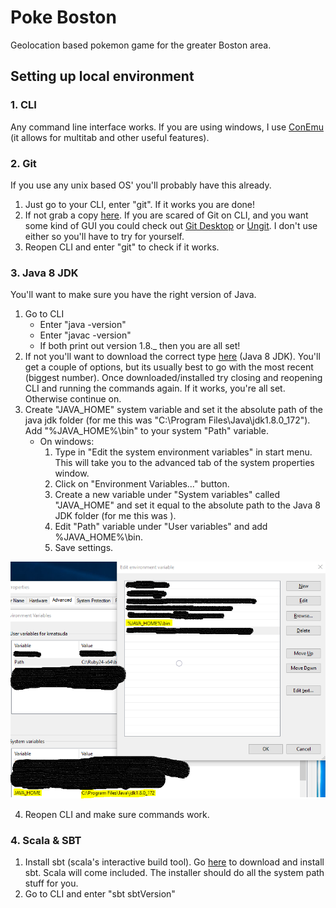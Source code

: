 # Poke Boston
Geolocation based pokemon game for the greater Boston area.

## Setting up local environment

### 1. CLI
Any command line interface works. If you are using windows, I use [ConEmu](https://conemu.github.io/) (it allows for multitab and other useful features).

### 2. Git
If you use any unix based OS' you'll probably have this already.

1. Just go to your CLI, enter "git". If it works you are done!
2. If not grab a copy [here](https://git-scm.com/downloads). If you are scared of Git on CLI, and you want some kind of GUI you could check out [Git Desktop](https://desktop.github.com/) or [Ungit](https://github.com/FredrikNoren/ungit). I don't use either so you'll have to try for yourself.
3. Reopen CLI and enter "git" to check if it works.

### 3. Java 8 JDK
You'll want to make sure you have the right version of Java.

1. Go to CLI
	* Enter "java -version"
	* Enter "javac -version"
	* If both print out version 1.8._ then you are all set!
2. If not you'll want to download the correct type [here](http://www.oracle.com/technetwork/java/javase/downloads/jdk8-downloads-2133151.html) (Java 8 JDK). You'll get a couple of options, but its usually best to go with the most recent (biggest number). Once downloaded/installed try closing and reopening CLI and running the commands again. If it works, you're all set. Otherwise continue on.
3. Create "JAVA_HOME" system variable and set it the absolute path of the java jdk folder (for me this was "C:\Program Files\Java\jdk1.8.0_172"). Add "%JAVA_HOME%\bin" to your system "Path" variable.
	* On windows:
		1. Type in "Edit the system environment variables" in start menu. This will take you to the advanced tab of the system properties window.
		2. Click on "Environment Variables..." button.
		3. Create a new variable under "System variables" called "JAVA_HOME" and set it equal to the absolute path to the Java 8 JDK folder (for me this was ).
		4. Edit "Path" variable under "User variables" and add %JAVA_HOME%\bin.
		5. Save settings.

![Set up system variables on Windows](https://raw.githubusercontent.com/vangogh500/PokeBoston/master/env_setup1.png)

4. Reopen CLI and make sure commands work.

### 4. Scala & SBT

1. Install sbt (scala's interactive build tool). Go [here](https://www.scala-lang.org/download/) to download and install sbt. Scala will come included. The installer should do all the system path stuff for you.
2. Go to CLI and enter "sbt sbtVersion"
